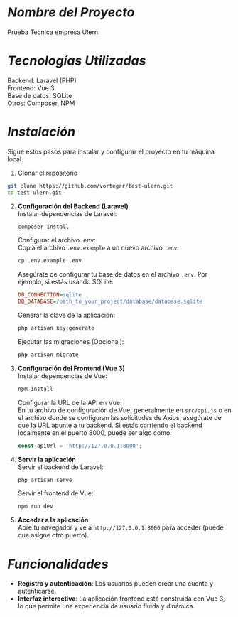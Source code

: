 
# **_Nombre del Proyecto_**
Prueba Tecnica empresa Ulern

# **_Tecnologías Utilizadas_**
Backend: Laravel (PHP)  
Frontend: Vue 3  
Base de datos: SQLite  
Otros: Composer, NPM

# **_Instalación_**
Sigue estos pasos para instalar y configurar el proyecto en tu máquina local.

1. Clonar el repositorio
```bash
git clone https://github.com/vortegar/test-ulern.git
cd test-ulern.git
```

2. **Configuración del Backend (Laravel)**  
   Instalar dependencias de Laravel:
   ```bash
   composer install
   ```
   Configurar el archivo .env:  
   Copia el archivo `.env.example` a un nuevo archivo `.env`:
   ```bash
   cp .env.example .env
   ```

   Asegúrate de configurar tu base de datos en el archivo `.env`. Por ejemplo, si estás usando SQLite:
   ```ini
   DB_CONNECTION=sqlite
   DB_DATABASE=/path_to_your_project/database/database.sqlite
   ```

   Generar la clave de la aplicación:
   ```bash
   php artisan key:generate
   ```

   Ejecutar las migraciones (Opcional):
   ```bash
   php artisan migrate
   ```

3. **Configuración del Frontend (Vue 3)**  
   Instalar dependencias de Vue:
   ```bash
   npm install
   ```

   Configurar la URL de la API en Vue:  
   En tu archivo de configuración de Vue, generalmente en `src/api.js` o en el archivo donde se configuran las solicitudes de Axios, asegúrate de que la URL apunte a tu backend. Si estás corriendo el backend localmente en el puerto 8000, puede ser algo como:
   ```javascript
   const apiUrl = 'http://127.0.0.1:8000';
   ```

4. **Servir la aplicación**  
   Servir el backend de Laravel:
   ```bash
   php artisan serve
   ```

   Servir el frontend de Vue:
   ```bash
   npm run dev
   ```

5. **Acceder a la aplicación**  
   Abre tu navegador y ve a `http://127.0.0.1:8000` para acceder (puede que asigne otro puerto).

# **_Funcionalidades_**
- **Registro y autenticación**: Los usuarios pueden crear una cuenta y autenticarse.
- **Interfaz interactiva**: La aplicación frontend está construida con Vue 3, lo que permite una experiencia de usuario fluida y dinámica.
